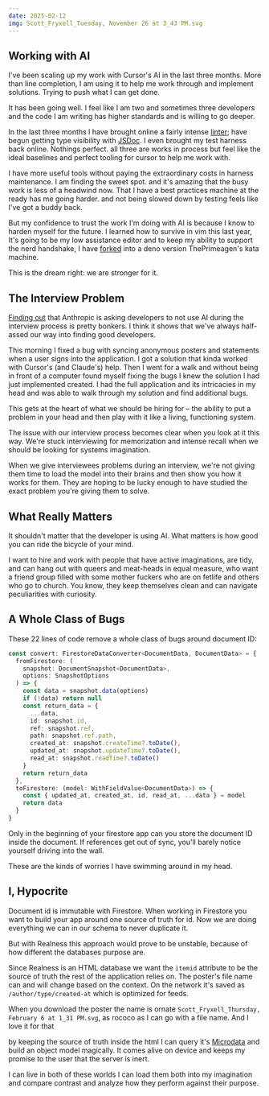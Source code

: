 ```yaml
---
date: 2025-02-12
img: Scott_Fryxell_Tuesday, November 26 at 3_43 PM.svg
---
```



## Working with AI

I've been scaling up my work with Cursor's AI in the last three months. More than line completion, I am using it to help me work through and implement solutions. Trying to push what I can get done.

It has been going well. I feel like I am two and sometimes three developers and the code I am writing has higher standards and is willing to go deeper. 

In the last three months I have brought online a fairly intense [linter](https://github.com/realness-online/web/blob/main/eslint.config.js); have begun getting type visibility with [JSDoc](https://github.com/realness-online/web/blob/main/tsconfig.json).  I even brought my test harness back online. Nothings perfect. all three are works in process but feel like the ideal baselines and perfect tooling for cursor to help me work with. 

I have more useful tools without paying the extraordinary costs in harness maintenance. I am finding the sweet spot. and it's amazing that the busy work is less of a headwind now. That I have a best practices machine at the ready has me going harder. and not being slowed down by testing feels like I've got a buddy back.

But my confidence to trust the work I'm doing with AI is because I know to harden myself for the future. I learned how to survive in vim this last year, It's going to be my low assistance editor and to keep my ability to support the nerd handshake, I have [forked](https://github.com/scott-fryxell/kata-machine) into a deno version ThePrimeagen's kata machine.

This is the dream right: we are stronger for it.

## The Interview Problem

[Finding out](https://www.404media.co/anthropic-claude-job-application-ai-assistants/) that Anthropic is asking developers to not use AI during the interview process is pretty bonkers. I think it shows that we've always half-assed our way into finding good developers.

This morning I fixed a bug with syncing anonymous posters and statements when a user signs into the application. I got a solution that kinda worked with Cursor's (and Claude's) help. Then I went for a walk and without being in front of a computer found myself fixing the bugs I knew the solution I had just implemented created. I had the full application and its intricacies in my head and was able to walk through my solution and find additional bugs.

This gets at the heart of what we should be hiring for – the ability to put a problem in your head and then play with it like a living, functioning system.

The issue with our interview process becomes clear when you look at it this way. We're stuck interviewing for memorization and intense recall when we should be looking for systems imagination.

When we give interviewees problems during an interview, we're not giving them time to load the model into their brains and then show you how it works for them. They are hoping to be lucky enough to have studied the exact problem you're giving them to solve.

## What Really Matters

It shouldn't matter that the developer is using AI. What matters is how good you can ride the bicycle of your mind.

I want to hire and work with people that have active imaginations, are tidy, and can hang out with queers and meat-heads in equal measure, who want a friend group filled with some mother fuckers who are on fetlife and others who go to church. You know, they keep themselves clean and can navigate peculiarities with curiosity.

## A Whole Class of Bugs

These 22 lines of code remove a whole class of bugs around document ID:

```typescript
const convert: FirestoreDataConverter<DocumentData, DocumentData> = {
  fromFirestore: (
    snapshot: DocumentSnapshot<DocumentData>,
    options: SnapshotOptions
  ) => {
    const data = snapshot.data(options)
    if (!data) return null
    const return_data = {
      ...data,
      id: snapshot.id,
      ref: snapshot.ref,
      path: snapshot.ref.path,
      created_at: snapshot.createTime?.toDate(),
      updated_at: snapshot.updateTime?.toDate(),
      read_at: snapshot.readTime?.toDate()
    }
    return return_data
  },
  toFirestore: (model: WithFieldValue<DocumentData>) => {
    const { updated_at, created_at, id, read_at, ...data } = model
    return data
  }
}
```

Only in the beginning of your firestore app can you store the document ID inside the document. If references get out of sync, you'll barely notice yourself driving into the wall.

These are the kinds of worries I have swimming around in my head.

## I, Hypocrite

Document id is immutable with Firestore. When working in Firestore you want to build your app around one source of truth for id. Now we are doing everything we can in our schema to never duplicate it.

But with Realness this approach would prove to be unstable, because of how different the databases purpose are.

Since Realness is an HTML database we want the `itemid` attribute to be the source of truth the rest of the application relies on. The poster's file name can and will change based on the context. On the network it's saved as `/author/type/created-at` which is optimized for feeds.

When you download the poster the name is ornate `Scott_Fryxell_Thursday, February 6 at 1_31 PM.svg`, as rococo as I can go with a file name. And I love it for that

by keeping the source of truth inside the html I can query it's [Microdata](https://developer.mozilla.org/en-US/docs/Web/HTML/Microdata) and build an object model magically. It comes alive on device and keeps my promise to the user that the server is  inert.

I can live in both of these worlds I can load them both into my imagination and compare contrast and analyze how they perform against their purpose.
